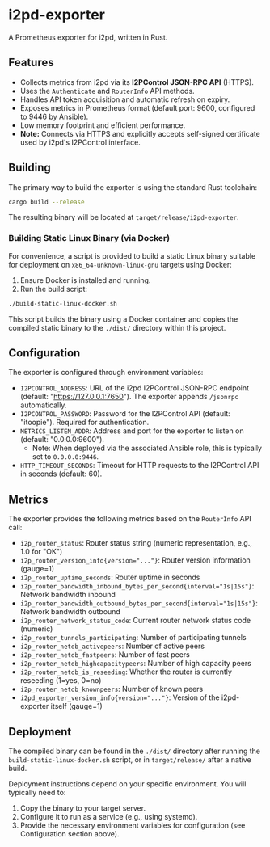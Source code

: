 # i2pd-exporter

A Prometheus exporter for i2pd, written in Rust.

## Features

- Collects metrics from i2pd via its **I2PControl JSON-RPC API** (HTTPS).
- Uses the `Authenticate` and `RouterInfo` API methods.
- Handles API token acquisition and automatic refresh on expiry.
- Exposes metrics in Prometheus format (default port: 9600, configured to 9446 by Ansible).
- Low memory footprint and efficient performance.
- **Note:** Connects via HTTPS and explicitly accepts self-signed certificate used by i2pd's I2PControl interface.

## Building

The primary way to build the exporter is using the standard Rust toolchain:

```bash
cargo build --release
```

The resulting binary will be located at `target/release/i2pd-exporter`.

### Building Static Linux Binary (via Docker)

For convenience, a script is provided to build a static Linux binary suitable for deployment on `x86_64-unknown-linux-gnu` targets using Docker:

1. Ensure Docker is installed and running.
2. Run the build script:

```bash
./build-static-linux-docker.sh
```

This script builds the binary using a Docker container and copies the compiled static binary to the `./dist/` directory within this project.

## Configuration

The exporter is configured through environment variables:

- `I2PCONTROL_ADDRESS`: URL of the i2pd I2PControl JSON-RPC endpoint (default: "https://127.0.0.1:7650"). The exporter appends `/jsonrpc` automatically.
- `I2PCONTROL_PASSWORD`: Password for the I2PControl API (default: "itoopie"). Required for authentication.
- `METRICS_LISTEN_ADDR`: Address and port for the exporter to listen on (default: "0.0.0.0:9600").
  - Note: When deployed via the associated Ansible role, this is typically set to `0.0.0.0:9446`.
- `HTTP_TIMEOUT_SECONDS`: Timeout for HTTP requests to the I2PControl API in seconds (default: 60).

## Metrics

The exporter provides the following metrics based on the `RouterInfo` API call:

- `i2p_router_status`: Router status string (numeric representation, e.g., 1.0 for "OK")
- `i2p_router_version_info{version="..."}`: Router version information (gauge=1)
- `i2p_router_uptime_seconds`: Router uptime in seconds
- `i2p_router_bandwidth_inbound_bytes_per_second{interval="1s|15s"}`: Network bandwidth inbound
- `i2p_router_bandwidth_outbound_bytes_per_second{interval="1s|15s"}`: Network bandwidth outbound
- `i2p_router_network_status_code`: Current router network status code (numeric)
- `i2p_router_tunnels_participating`: Number of participating tunnels
- `i2p_router_netdb_activepeers`: Number of active peers
- `i2p_router_netdb_fastpeers`: Number of fast peers
- `i2p_router_netdb_highcapacitypeers`: Number of high capacity peers
- `i2p_router_netdb_is_reseeding`: Whether the router is currently reseeding (1=yes, 0=no)
- `i2p_router_netdb_knownpeers`: Number of known peers
- `i2pd_exporter_version_info{version="..."}`: Version of the i2pd-exporter itself (gauge=1)

## Deployment

The compiled binary can be found in the `./dist/` directory after running the `build-static-linux-docker.sh` script, or in `target/release/` after a native build.

Deployment instructions depend on your specific environment. You will typically need to:

1. Copy the binary to your target server.
2. Configure it to run as a service (e.g., using systemd).
3. Provide the necessary environment variables for configuration (see Configuration section above).
